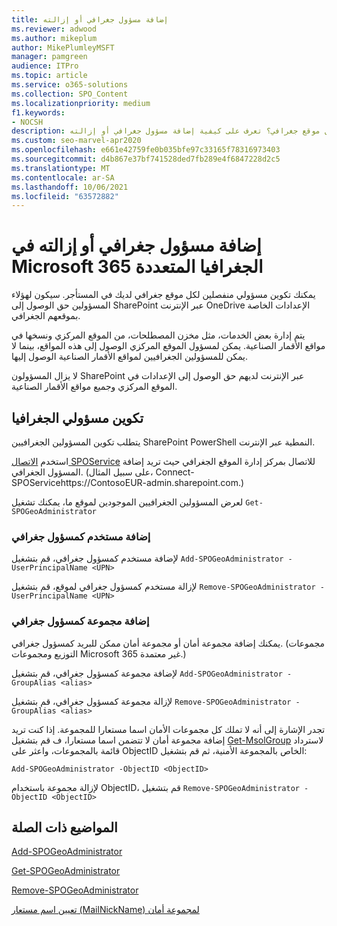 ```yaml
---
title: إضافة مسؤول جغرافي أو إزالته
ms.reviewer: adwood
ms.author: mikeplum
author: MikePlumleyMSFT
manager: pamgreen
audience: ITPro
ms.topic: article
ms.service: o365-solutions
ms.collection: SPO_Content
ms.localizationpriority: medium
f1.keywords:
- NOCSH
description: هل تحتاج إلى تكوين مسؤولي منفصلين لكل موقع جغرافي؟ تعرف على كيفية إضافة مسؤول جغرافي أو إزالته Microsoft 365 Multi-Geo.
ms.custom: seo-marvel-apr2020
ms.openlocfilehash: e661e42759fe0b035bfe97c33165f78316973403
ms.sourcegitcommit: d4b867e37bf741528ded7fb289e4f6847228d2c5
ms.translationtype: MT
ms.contentlocale: ar-SA
ms.lasthandoff: 10/06/2021
ms.locfileid: "63572882"
---
```

# <a name="add-or-remove-a-geo-administrator-in-microsoft-365-multi-geo"></a>إضافة مسؤول جغرافي أو إزالته في Microsoft 365 الجغرافيا المتعددة

يمكنك تكوين مسؤولي منفصلين لكل موقع جغرافي لديك في المستأجر. سيكون لهؤلاء المسؤولين حق الوصول إلى SharePoint عبر الإنترنت OneDrive الإعدادات الخاصة بموقعهم الجغرافي.

يتم إدارة بعض الخدمات، مثل مخزن المصطلحات، من الموقع المركزي ونسخها في مواقع الأقمار الصناعية. يمكن لمسؤول الموقع المركزي الوصول إلى هذه المواقع، بينما لا يمكن للمسؤولين الجغرافيين لمواقع الأقمار الصناعية الوصول إليها.

لا يزال المسؤولون SharePoint عبر الإنترنت لديهم حق الوصول إلى الإعدادات في الموقع المركزي وجميع مواقع الأقمار الصناعية.

## <a name="configuring-geo-administrators"></a>تكوين مسؤولي الجغرافيا

يتطلب تكوين المسؤولين الجغرافيين SharePoint PowerShell النمطية عبر الإنترنت.

استخدم [الاتصال SPOService](/powershell/module/sharepoint-online/Connect-SPOService) للاتصال بمركز إدارة الموقع الجغرافي حيث تريد إضافة المسؤول الجغرافي. (على سبيل المثال، Connect-SPOServicehttps://ContosoEUR-admin.sharepoint.com.)

لعرض المسؤولين الجغرافيين  الموجودين لموقع ما، يمكنك تشغيل `Get-SPOGeoAdministrator`

### <a name="adding-a-user-as-a-geo-admin"></a>إضافة مستخدم كمسؤول جغرافي

لإضافة مستخدم كمسؤول جغرافي، قم بتشغيل `Add-SPOGeoAdministrator -UserPrincipalName <UPN>`

لإزالة مستخدم كمسؤول جغرافي لموقع، قم بتشغيل  `Remove-SPOGeoAdministrator -UserPrincipalName <UPN>`

### <a name="adding-a-group-as-a-geo-admin"></a>إضافة مجموعة كمسؤول جغرافي

يمكنك إضافة مجموعة أمان أو مجموعة أمان ممكن للبريد كمسؤول جغرافي. (مجموعات التوزيع ومجموعات Microsoft 365 غير معتمدة.)

لإضافة مجموعة كمسؤول جغرافي، قم بتشغيل `Add-SPOGeoAdministrator -GroupAlias <alias>`

لإزالة مجموعة كمسؤول جغرافي، قم بتشغيل `Remove-SPOGeoAdministrator -GroupAlias <alias>`

تجدر الإشارة إلى أنه لا تملك كل مجموعات الأمان اسما مستعارا للمجموعة. إذا كنت تريد إضافة مجموعة أمان لا تتضمن اسما مستعارا، ف قم بتشغيل [Get-MsolGroup](/powershell/module/msonline/get-msolgroup) لاسترداد قائمة بالمجموعات، واعثر على ObjectID الخاص بالمجموعة الأمنية، ثم قم بتشغيل:

`Add-SPOGeoAdministrator -ObjectID <ObjectID>`

لإزالة مجموعة باستخدام ObjectID، قم بتشغيل `Remove-SPOGeoAdministrator -ObjectID <ObjectID>`

## <a name="related-topics"></a>المواضيع ذات الصلة

[Add-SPOGeoAdministrator](/powershell/module/sharepoint-online/add-spogeoadministrator)

[Get-SPOGeoAdministrator](/powershell/module/sharepoint-online/get-spogeoadministrator)

[Remove-SPOGeoAdministrator](/powershell/module/sharepoint-online/remove-spogeoadministrator)

[تعيين اسم مستعار (MailNickName) لمجموعة أمان](/powershell/module/azuread/set-azureadgroup)